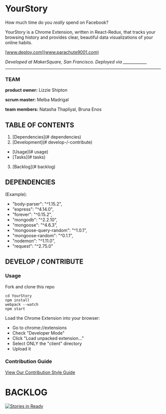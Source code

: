# **YourStory**
How much time do you *really* spend on Facebook?

YourStory is a Chrome Extension, written in React-Redux, that tracks your browsing
history and provides clear, beautiful data visualizations of your online habits.


[www.deploy.com](www.parachute9001.com)

*Developed at MakerSquare, San Francisco. Deployed via ____________*

___

### TEAM
**product owner:** Lizzie Shipton

**scrum master:** Melba Madrigal

**team members:** Natasha Thapliyal, Bruna Enos


## TABLE OF CONTENTS

1. [Dependencies](# dependencies)
2. [Development](# develop-/-contribute)
  * [Usage](# usage)
  * [Tasks](# tasks)
3. [Backlog](# backlog)



## DEPENDENCIES

(Example):
- "body-parser": "^1.15.2",
- "express": "^4.14.0",
- "forever": "^0.15.2",
- "mongodb": "^2.2.10",
- "mongoose": "^4.6.3",
- "mongoose-query-random": "^1.0.1",
- "mongoose-random": "^0.1.1",
- "nodemon": "^1.11.0",
- "request": "^2.75.0"



## DEVELOP / CONTRIBUTE

### Usage

  Fork and clone this repo

```
cd YourStory
npm install
webpack --watch
npm start
```
  Load the Chrome Extension into your browser:
  
  - Go to chrome://extensions
  - Check "Developer Mode"
  - Click "Load unpacked extension..."
  - Select ONLY the "client" directory
  - Upload it


### Contribution Guide

  [View Our Contribution Style Guide](/_CONTRIBUTING.md)


# BACKLOG
[![Stories in Ready](https://badge.waffle.io/XXHR/thesis.png?label=ready&title=Ready)](http://waffle.io/XXHR/thesis)
